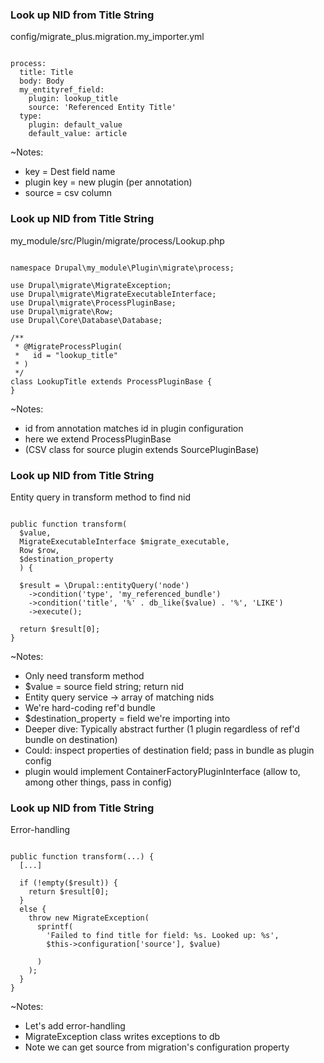 ### Look up NID from Title String

config/migrate_plus.migration.my_importer.yml

<pre><code data-trim data-noescape>
process:
  title: Title
  body: Body
  my_entityref_field:
    plugin: lookup_title
    source: 'Referenced Entity Title'
  type:
    plugin: default_value
    default_value: article
</code></pre>

~Notes:

* key = Dest field name
* plugin key = new plugin (per annotation)
* source = csv column


### Look up NID from Title String

my_module/src/Plugin/migrate/process/Lookup.php

<pre><code class="php" data-trim data-noescape>
namespace Drupal\my_module\Plugin\migrate\process;

use Drupal\migrate\MigrateException;
use Drupal\migrate\MigrateExecutableInterface;
use Drupal\migrate\ProcessPluginBase;
use Drupal\migrate\Row;
use Drupal\Core\Database\Database;

/**
 * @MigrateProcessPlugin(
 *   id = "lookup_title"
 * )
 */
class LookupTitle extends ProcessPluginBase {
}
</code></pre>

~Notes:

* id from annotation matches id in plugin configuration
* here we extend ProcessPluginBase
* (CSV class for source plugin extends SourcePluginBase)


### Look up NID from Title String

Entity query in transform method to find nid

<pre><code class="php" data-trim data-noescape>
public function transform(
  $value,
  MigrateExecutableInterface $migrate_executable,
  Row $row,
  $destination_property
  ) {

  $result = \Drupal::entityQuery('node')
    ->condition('type', 'my_referenced_bundle')
    ->condition('title', '%' . db_like($value) . '%', 'LIKE')
    ->execute();

  return $result[0];
}
</code></pre>

~Notes:

* Only need transform method
* $value = source field string; return nid
* Entity query service -> array of matching nids
* We're hard-coding ref'd bundle
* $destination_property = field we're importing into
* Deeper dive: Typically abstract further (1 plugin regardless of ref'd bundle on destination)
* Could: inspect properties of destination field; pass in bundle as plugin config
* plugin would implement ContainerFactoryPluginInterface (allow to, among other things, pass in config)


### Look up NID from Title String

Error-handling

<pre><code class="php" data-trim data-noescape>
public function transform(...) {
  [...]

  if (!empty($result)) {
    return $result[0];
  }
  else {
    throw new MigrateException(
      sprintf(
        'Failed to find title for field: %s. Looked up: %s',
        $this->configuration['source'], $value)

      )
    );
  }
}
</code></pre>

~Notes:

* Let's add error-handling
* MigrateException class writes exceptions to db
* Note we can get source from migration's configuration property
